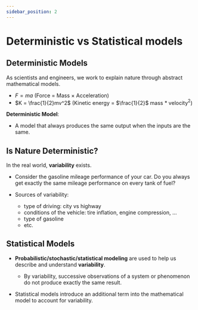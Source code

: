 ```yaml
---
sidebar_position: 2
---
```


# Deterministic vs Statistical models

## Deterministic Models

As scientists and engineers, we work to explain nature through abstract mathematical
models.

- $F = ma$ (Force = Mass $\times$ Acceleration)
- $K = \frac{1}{2}mv^2$ (Kinetic energy = $\frac{1}{2}$ mass * velocity$^2$)

**Deterministic Model**:

- A model that always produces the same output when the inputs are the same.

## Is Nature Deterministic?

In the real world, **variability** exists.

- Consider the gasoline mileage performance of your car. Do you always get exactly the same mileage performance on every tank of fuel?

- Sources of variability:
    - type of driving: city vs highway
    - conditions of the vehicle: tire inflation, engine compression, $\ldots$
    - type of gasoline
    - etc.

## Statistical Models

- **Probabilistic/stochastic/statistical modeling** are used to help us describe and understand **variability**. 
    - By variability, successive observations of a system or phenomenon do not produce exactly the same result. 

- Statistical models introduce an additional term into the mathematical model to account for variability.
